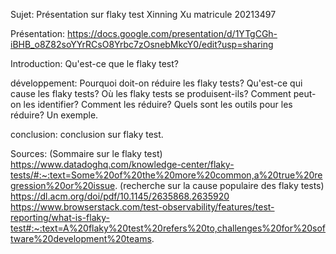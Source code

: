 Sujet: Présentation sur flaky test 
Xinning Xu matricule 20213497

Présentation: https://docs.google.com/presentation/d/1YTgCGh-iBHB_o8Z82soYYrRCsO8Yrbc7zOsnebMkcY0/edit?usp=sharing

Introduction:
Qu'est-ce que le flaky test?

développement:
Pourquoi doit-on réduire les flaky tests?
Qu'est-ce qui cause les flaky tests? 
Où les flaky tests se produisent-ils?
Comment peut-on les identifier?
Comment les réduire?
Quels sont les outils pour les réduire?
Un exemple.

conclusion:
conclusion sur flaky test.

Sources:
(Sommaire sur le flaky test)
https://www.datadoghq.com/knowledge-center/flaky-tests/#:~:text=Some%20of%20the%20more%20common,a%20true%20regression%20or%20issue.
(recherche sur la cause populaire des flaky tests)
https://dl.acm.org/doi/pdf/10.1145/2635868.2635920
https://www.browserstack.com/test-observability/features/test-reporting/what-is-flaky-test#:~:text=A%20flaky%20test%20refers%20to,challenges%20for%20software%20development%20teams.
